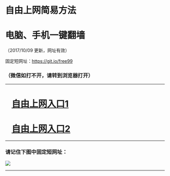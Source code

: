﻿# 自由上网简易方法

# 电脑、手机一键翻墙

（2017/10/09 更新，网址有效）

固定短网址：https://git.io/free99

### （微信如打不开，请转到浏览器打开）


***





# &nbsp;&nbsp; <a href="http://ft2503220039.fwq-tz-1001.info/fwqtz01.html?t=10090019978 " target="_blank">自由上网入口1</a>
# &nbsp;&nbsp; <a href="http://ft313423150.fwq-tz-1002.info/fwqtz02.html?t=10090015165 " target="_blank">自由上网入口2</a>
***

### 请记住下图中固定短网址：

<img src="https://s3-us-west-2.amazonaws.com/fwq-1001/yjfq-20170905okok.png" /> 


***


